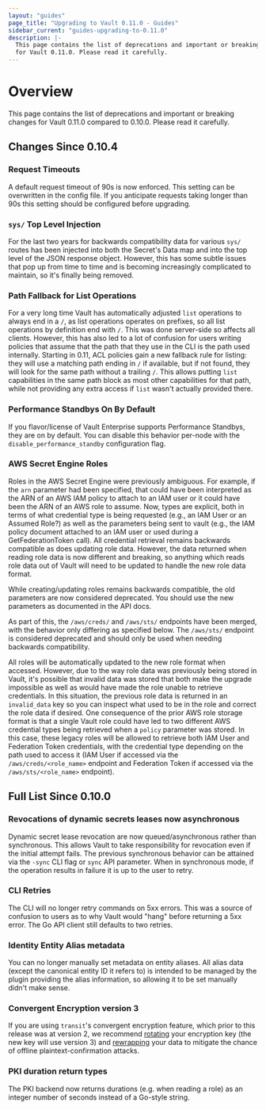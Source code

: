 ```yaml
---
layout: "guides"
page_title: "Upgrading to Vault 0.11.0 - Guides"
sidebar_current: "guides-upgrading-to-0.11.0"
description: |-
  This page contains the list of deprecations and important or breaking changes
  for Vault 0.11.0. Please read it carefully.
---
```


# Overview

This page contains the list of deprecations and important or breaking changes
for Vault 0.11.0 compared to 0.10.0. Please read it carefully.

## Changes Since 0.10.4

### Request Timeouts

A default request timeout of 90s is now enforced. This setting can be
overwritten in the config file. If you anticipate requests taking longer than
90s this setting should be configured before upgrading.

### `sys/` Top Level Injection

For the last two years for backwards compatibility data for various `sys/`
routes has been injected into both the Secret's Data map and into the top level
of the JSON response object. However, this has some subtle issues that pop up
from time to time and is becoming increasingly complicated to maintain, so it's
finally being removed.

### Path Fallback for List Operations

For a very long time Vault has automatically adjusted `list` operations to
always end in a `/`, as list operations operates on prefixes, so all list
operations by definition end with `/`. This was done server-side so affects all
clients. However, this has also led to a lot of confusion for users writing
policies that assume that the path that they use in the CLI is the path used
internally. Starting in 0.11, ACL policies gain a new fallback rule for
listing: they will use a matching path ending in `/` if available, but if not
found, they will look for the same path without a trailing `/`. This allows
putting `list` capabilities in the same path block as most other capabilities
for that path, while not providing any extra access if `list` wasn't actually
provided there.

### Performance Standbys On By Default

If you flavor/license of Vault Enterprise supports Performance Standbys, they
are on by default. You can disable this behavior per-node with the
`disable_performance_standby` configuration flag.

### AWS Secret Engine Roles
Roles in the AWS Secret Engine were previously ambiguous. For example, if the
`arn` parameter had been specified, that could have been interpreted as the ARN
of an AWS IAM policy to attach to an IAM user or it could have been the ARN of
an AWS role to assume. Now, types are explicit, both in terms of what
credential type is being requested (e.g., an IAM User or an Assumed Role?) as
well as the parameters being sent to vault (e.g., the IAM policy document
attached to an IAM user or used during a GetFederationToken call). All
credential retrieval remains backwards compatible as does updating role data.
However, the data returned when reading role data is now different and
breaking, so anything which reads role data out of Vault will need to be
updated to handle the new role data format.

While creating/updating roles remains backwards compatible, the old parameters
are now considered deprecated. You should use the new parameters as documented
in the API docs.

As part of this, the `/aws/creds/` and `/aws/sts/` endpoints have been merged,
with the behavior only differing as specified below. The `/aws/sts/` endpoint
is considered deprecated and should only be used when needing backwards
compatibility.

All roles will be automatically updated to the new role format when accessed.
However, due to the way role data was previously being stored in Vault, it's
possible that invalid data was stored that both make the upgrade impossible as
well as would have made the role unable to retrieve credentials. In this
situation, the previous role data is returned in an `invalid_data` key so you
can inspect what used to be in the role and correct the role data if desired.
One consequence of the prior AWS role storage format is that a single Vault
role could have led to two different AWS credential types being retrieved when
a `policy` parameter was stored. In this case, these legacy roles will be
allowed to retrieve both IAM User and Federation Token credentials, with the
credential type depending on the path used to access it (IAM User if accessed
via the `/aws/creds/<role_name>` endpoint and Federation Token if accessed via
the `/aws/sts/<role_name>` endpoint).

## Full List Since 0.10.0

### Revocations of dynamic secrets leases now asynchronous 

Dynamic secret lease revocation are now queued/asynchronous rather
than synchronous. This allows Vault to take responsibility for revocation
even if the initial attempt fails. The previous synchronous behavior can be
attained via the `-sync` CLI flag or `sync` API parameter. When in
synchronous mode, if the operation results in failure it is up to the user
to retry.

### CLI Retries

The CLI will no longer retry commands on 5xx errors. This was a
source of confusion to users as to why Vault would "hang" before returning a
5xx error. The Go API client still defaults to two retries.

### Identity Entity Alias metadata 

You can no longer manually set metadata on
entity aliases. All alias data (except the canonical entity ID it refers to)
is intended to be managed by the plugin providing the alias information, so
allowing it to be set manually didn't make sense.

### Convergent Encryption version 3

If you are using `transit`'s convergent encryption feature, which prior to this
release was at version 2, we recommend
[rotating](https://www.vaultproject.io/api/secret/transit/index.html#rotate-key)
your encryption key (the new key will use version 3) and
[rewrapping](https://www.vaultproject.io/api/secret/transit/index.html#rewrap-data)
your data to mitigate the chance of offline plaintext-confirmation attacks.

### PKI duration return types

The PKI backend now returns durations (e.g. when reading a role) as an integer
number of seconds instead of a Go-style string.
